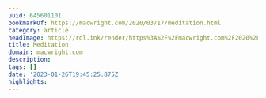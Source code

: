 ```yaml
---
uuid: 645601101
bookmarkOf: https://macwright.com/2020/03/17/meditation.html
category: article
headImage: https://rdl.ink/render/https%3A%2F%2Fmacwright.com%2F2020%2F03%2F17%2Fmeditation.html
title: Meditation
domain: macwright.com
description:
tags: []
date: '2023-01-26T19:45:25.875Z'
highlights:
---
```




